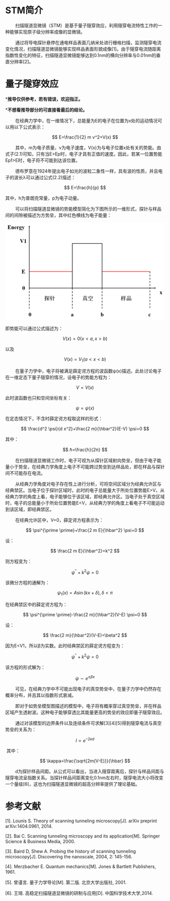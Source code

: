 # STM简介

        扫描隧道显微镜（STM）是基于量子隧穿效应，利用隧穿电流特性工作的一种能够实现原子级分辨率成像的显微镜。

        通过将导电探针悬停在通电样品表面几纳米处进行栅格扫描，监测隧穿电流变化情况，扫描隧道显微镜能够实现样品表面形貌成像[1]。由于隧穿电流随距离指数性变化的特征，扫描隧道显微镜能够达到0.1nm的横向分辨率与0.01nm的垂直分辨率[2]。

# 量子隧穿效应

***推导仅供参考，若有错误，欢迎指正。**

***不想看推导部分的可直接看最后的结论。**

        在经典力学中，在一维情况下，总能量为E的电子在位置为x处的运动情况可以用以下公式表示：

$$
E=\frac{1}{2} m v^2+V(x)
$$

        其中，m为电子质量，v为电子速度，V(x)为与电子位置x处有关的势能。由式子(2.1)可知，只有当E>Ep时，电子才具有正值的速度。因此，若某一位置势能Ep1>E时，电子将不可能到达该位置。

        德布罗意在1924年提出电子如光的波粒二象性一样，具有波的性质，并且电子的波长λ可以通过公式(2.2)描述：

$$
E=\frac{h}{p}
$$

其中，h为普朗克常量，p为电子动量。

        可以将扫描隧道显微镜的势能模型简化为下图所示的一维形式，探针与样品间的间隙被描述为方势垒，其中红色横线为电子能量：

![98e9932244c229f4809f8dd125fce3ca.png](media/98e9932244c229f4809f8dd125fce3ca.png)

即势能可以通过公式描述为：

$$
V(x)=0(x<a, x>b)
$$

以及

$$
V(x)=V_1(a<x<b)
$$

        在量子力学中，电子将被满足薛定谔方程的波函数ψ(x)描述。此处讨论电子在一维定态下量子隧穿的情况，设电子的势能方程为：

$$
V=V(x)
$$

此时波函数也只和空间坐标有关：

$$
\psi=\psi(x)
$$

在定态情况下，不含时薛定谔方程取这样的形式：

$$
\frac{d^2 \psi}{d x^2}+\frac{2 m}{\hbar^2}(E-V) \psi=0
$$

其中：

$$
ℏ=\frac{h}{2π}
$$

        在扫描隧道显微镜工作时，电子可视为从探针区域射向势垒，但由于电子能量小于势垒，在经典力学角度上电子不可能跨过势垒到达样品处，即在样品与探针间不可能存在电流。

        从经典力学角度对电子存在性上进行分析，可将空间区域分为经典允许区与经典禁区。当电子位于探针区域时，此时的电子总能量大于所处位置势能E>V，从经典力学的角度上看，电子能够位于该区域，即经典允许区。当电子处于真空区域时，电子的总能量小于所处位置势能E<V，从经典力学的角度上看电子不可能运动到该区域，即经典禁区。

        在经典允许区中，V=0，薛定谔方程表示为：

$$
\psi^{\prime \prime}+\frac{2 m E}{\hbar^2} \psi=0
$$

设：

$$
\frac{2 m E}{\hbar^2}=k^2
$$

则方程变为：

$$
\psi^{\prime \prime}+k^2 \psi=0
$$

该微分方程的通解为：

$$
\psi_1(x)=A \sin (k x+\delta), \delta<\pi
$$

在经典禁区中的薛定谔方程为：

$$
\psi^{\prime \prime}-\frac{2 m}{\hbar^2}(V-E) \psi=0
$$

设：

$$
\frac{2 m}{\hbar^2}(V-E)=\beta^2
$$

因为E<V1，所以β为实数。此时经典禁区的薛定谔方程变为：

$$
\psi^{\prime \prime}+k^2 \psi=0
$$

该方程的形式解为：

$$
\psi \sim e^{\pm \beta x}
$$

        可见，在经典力学中不可能出现电子的真空势垒中，在量子力学中仍然存在概率分布，并且其以指数形式衰减。

        即对于如势垒模型图描述的模型中，电子将有概率穿过真空势垒，并在样品区域产生透射波。这种电子能够穿透比其能量更高的势垒的效应即量子隧穿效应。

        通过对该模型的边界条件以及连续条件可求解[3][4][5]得到隧穿电流与真空势垒的关系为：

$$
I \propto e^{-2 \kappa d}
$$

 其中：

$$
\kappa=\frac{\sqrt{2m(V-E)}}{\hbar}
$$

        d为探针样品间距。从公式可以看出，当进入隧穿距离后，探针与样品间距与隧穿电流呈指数关系。当探针样品间距离变化0.1nm左右时，隧穿电流大小将改变一个量级[6]，这也为扫描隧道显微镜的超高分辨率提供了理论基础。

# 参考文献

[1].    Lounis S. Theory of scanning tunneling microscopy[J]. arXiv preprint arXiv:1404.0961, 2014.

[2].    Bai C. Scanning tunneling microscopy and its application[M]. Springer Science & Business Media, 2000.

[3].    Baird D, Shew A. Probing the history of scanning tunneling microscopy[J]. Discovering the nanoscale, 2004, 2: 145-156.

[4].    Merzbacher E. Quantum mechanics[M]. Jones & Bartlett Publishers, 1961.

[5].    曾谨言. 量子力学导论[M]. 第二版. 北京大学出版社, 2001.

[6].    王琦. 高稳定扫描隧道显微镜的研制与应用[D].  中国科学技术大学,2014.
